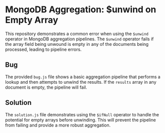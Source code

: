 # MongoDB Aggregation: $unwind on Empty Array

This repository demonstrates a common error when using the `$unwind` operator in MongoDB aggregation pipelines. The `$unwind` operator fails if the array field being unwound is empty in any of the documents being processed, leading to pipeline errors.

## Bug
The provided `bug.js` file shows a basic aggregation pipeline that performs a lookup and then attempts to unwind the results. If the `results` array in any document is empty, the pipeline will fail.

## Solution
The `solution.js` file demonstrates using the `$ifNull` operator to handle the potential for empty arrays before unwinding. This will prevent the pipeline from failing and provide a more robust aggregation.
